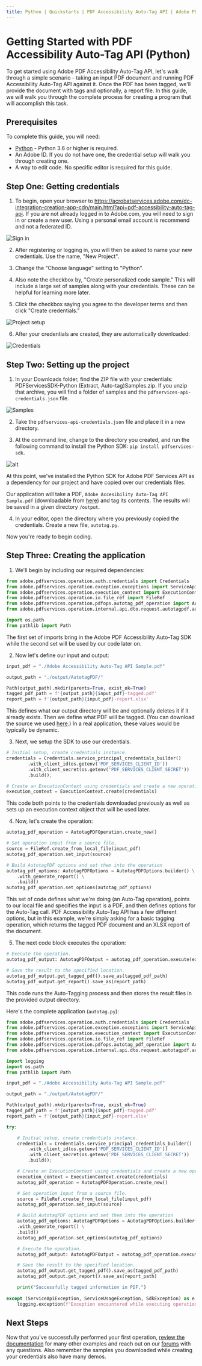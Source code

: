 ```yaml
---
title: Python | Quickstarts | PDF Accessibility Auto-Tag API | Adobe PDF Services
---
```


# Getting Started with PDF Accessibility Auto-Tag API (Python)

To get started using Adobe PDF Accessibility Auto-Tag API, let's walk through a simple scenario - taking an input PDF document and running PDF Accessibility Auto-Tag API against it. Once the PDF has been tagged, we'll provide the document with tags and optionally, a report file. In this guide, we will walk you through the complete process for creating a program that will accomplish this task. 

## Prerequisites

To complete this guide, you will need:

* [Python](https://www.python.org/downloads/) - Python 3.6 or higher is required.
* An Adobe ID. If you do not have one, the credential setup will walk you through creating one.
* A way to edit code. No specific editor is required for this guide.


## Step One: Getting credentials

1) To begin, open your browser to <https://acrobatservices.adobe.com/dc-integration-creation-app-cdn/main.html?api=pdf-accessibility-auto-tag-api>. If you are not already logged in to Adobe.com, you will need to sign in or create a new user. Using a personal email account is recommend and not a federated ID.

![Sign in](./shot1.png)

2) After registering or logging in, you will then be asked to name your new credentials. Use the name, "New Project". 

3) Change the "Choose language" setting to "Python". 

4) Also note the checkbox by, "Create personalized code sample." This will include a large set of samples along with your credentials. These can be helpful for learning more later. 

5) Click the checkbox saying you agree to the developer terms and then click "Create credentials."

![Project setup](./shot2_spc.png)

6) After your credentials are created, they are automatically downloaded:

![Credentials](./shot3_spc.png)

## Step Two: Setting up the project

1) In your Downloads folder, find the ZIP file with your credentials: PDFServicesSDK-Python (Extract, Auto-tag)Samples.zip. If you unzip that archive, you will find a folder of samples and the `pdfservices-api-credentials.json` file.

![Samples](./shot5_spc.png)

2) Take the `pdfservices-api-credentials.json` file and place it in a new directory.

3) At the command line, change to the directory you created, and run the following command to install the Python SDK: `pip install pdfservices-sdk`.

![alt](shot7.png)

At this point, we've installed the Python SDK for Adobe PDF Services API as a dependency for our project and have copied over our credentials files.

Our application will take a PDF, `Adobe Accesibility Auto-Tag API Sample.pdf` (downloadable from <a href="../../../../overview/pdf/Adobe_Accessibility_Auto_Tag_API_Sample.pdf" target="_blank">here</a>) and tag its contents. The results will be saved in a given directory `/output`. 

4) In your editor, open the directory where you previously copied the credentials. Create a new file, `autotag.py`.

Now you're ready to begin coding.

## Step Three: Creating the application

1) We'll begin by including our required dependencies:

```python
from adobe.pdfservices.operation.auth.credentials import Credentials
from adobe.pdfservices.operation.exception.exceptions import ServiceApiException, ServiceUsageException, SdkException
from adobe.pdfservices.operation.execution_context import ExecutionContext
from adobe.pdfservices.operation.io.file_ref import FileRef
from adobe.pdfservices.operation.pdfops.autotag_pdf_operation import AutotagPDFOperation
from adobe.pdfservices.operation.internal.api.dto.request.autotagpdf.autotag_pdf_output import AutotagPDFOutput

import os.path
from pathlib import Path
```

The first set of imports bring in the Adobe PDF Accessibility Auto-Tag SDK while the second set will be used by our code later on.

2) Now let's define our input and output:

```python
input_pdf = "./Adobe Accessibility Auto-Tag API Sample.pdf"

output_path = "./output/AutotagPDF/"

Path(output_path).mkdir(parents=True, exist_ok=True)
tagged_pdf_path = f'{output_path}{input_pdf}-tagged.pdf'
report_path = f'{output_path}{input_pdf}-report.xlsx'
```

This defines what our output directory will be and optionally deletes it if it already exists. Then we define what PDF will be tagged. (You can download the source we used <a href="../../../../overview/pdf/Adobe_Accessibility_Auto_Tag_API_Sample.pdf" target="_blank">here</a>.) In a real application, these values would be typically be dynamic. 

3) Next, we setup the SDK to use our credentials.

```python
# Initial setup, create credentials instance.
credentials = Credentials.service_principal_credentials_builder()
        .with_client_id(os.getenv('PDF_SERVICES_CLIENT_ID'))
        .with_client_secret(os.getenv('PDF_SERVICES_CLIENT_SECRET'))
        .build();

# Create an ExecutionContext using credentials and create a new operation instance.
execution_context = ExecutionContext.create(credentials)
```

This code both points to the credentials downloaded previously as well as sets up an execution context object that will be used later.

4) Now, let's create the operation:

```python
autotag_pdf_operation = AutotagPDFOperation.create_new()

# Set operation input from a source file.
source = FileRef.create_from_local_file(input_pdf)
autotag_pdf_operation.set_input(source)

# Build AutotagPDF options and set them into the operation
autotag_pdf_options: AutotagPDFOptions = AutotagPDFOptions.builder() \
    .with_generate_report() \
    .build()
autotag_pdf_operation.set_options(autotag_pdf_options)
```

This set of code defines what we're doing (an Auto-Tag operation), points to our local file and specifies the input is a PDF, and then defines options for the Auto-Tag call. PDF Accessibility Auto-Tag API has a few different options, but in this example, we're simply asking for a basic tagging operation, which returns the tagged PDF document and an XLSX report of the document. 

5) The next code block executes the operation:

```python
# Execute the operation.
autotag_pdf_output: AutotagPDFOutput = autotag_pdf_operation.execute(execution_context)

# Save the result to the specified location.
autotag_pdf_output.get_tagged_pdf().save_as(tagged_pdf_path)
autotag_pdf_output.get_report().save_as(report_path)
```

This code runs the Auto-Tagging process and then stores the result files in the provided output directory. 


Here's the complete application (`autotag.py`):

```python
from adobe.pdfservices.operation.auth.credentials import Credentials
from adobe.pdfservices.operation.exception.exceptions import ServiceApiException, ServiceUsageException, SdkException
from adobe.pdfservices.operation.execution_context import ExecutionContext
from adobe.pdfservices.operation.io.file_ref import FileRef
from adobe.pdfservices.operation.pdfops.autotag_pdf_operation import AutotagPDFOperation
from adobe.pdfservices.operation.internal.api.dto.request.autotagpdf.autotag_pdf_output import AutotagPDFOutput

import logging
import os.path
from pathlib import Path

input_pdf = "./Adobe Accessibility Auto-Tag API Sample.pdf"

output_path = "./output/AutotagPDF/"

Path(output_path).mkdir(parents=True, exist_ok=True)
tagged_pdf_path = f'{output_path}{input_pdf}-tagged.pdf'
report_path = f'{output_path}{input_pdf}-report.xlsx'

try:

	# Initial setup, create credentials instance.
    credentials = Credentials.service_principal_credentials_builder()
        .with_client_id(os.getenv('PDF_SERVICES_CLIENT_ID'))
        .with_client_secret(os.getenv('PDF_SERVICES_CLIENT_SECRET'))
        .build();

	# Create an ExecutionContext using credentials and create a new operation instance.
	execution_context = ExecutionContext.create(credentials)
	autotag_pdf_operation = AutotagPDFOperation.create_new()

	# Set operation input from a source file.
	source = FileRef.create_from_local_file(input_pdf)
    autotag_pdf_operation.set_input(source)

	# Build AutotagPDF options and set them into the operation
    autotag_pdf_options: AutotagPDFOptions = AutotagPDFOptions.builder() \
    .with_generate_report() \
    .build()
    autotag_pdf_operation.set_options(autotag_pdf_options)

	# Execute the operation.
	autotag_pdf_output: AutotagPDFOutput = autotag_pdf_operation.execute(execution_context)

	# Save the result to the specified location.
    autotag_pdf_output.get_tagged_pdf().save_as(tagged_pdf_path)
    autotag_pdf_output.get_report().save_as(report_path)

	print("Successfully tagged information in PDF.")
    
except (ServiceApiException, ServiceUsageException, SdkException) as e:
	logging.exception(f"Exception encountered while executing operation : {e}")
```

## Next Steps

Now that you've successfully performed your first operation, [review the documentation](https://developer.adobe.com/document-services/docs/overview/pdf-services-api/) for many other examples and reach out on our [forums](https://community.adobe.com/t5/acrobat-services-api/ct-p/ct-Document-Cloud-SDK?page=1&sort=latest_replies&filter=all&lang=all&tabid=discussions&topics=label-accessibilityauto-tagapi) with any questions. Also remember the samples you downloaded while creating your credentials also have many demos.
